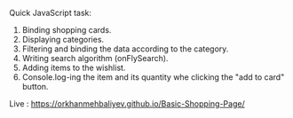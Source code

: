 Quick JavaScript task:

1. Binding shopping cards.
2. Displaying categories.
3. Filtering and binding the data according to the category.
4. Writing search algorithm (onFlySearch).
5. Adding items to the wishlist.
6. Console.log-ing the item and its quantity whe clicking the "add to card" button.

Live : https://orkhanmehbaliyev.github.io/Basic-Shopping-Page/

